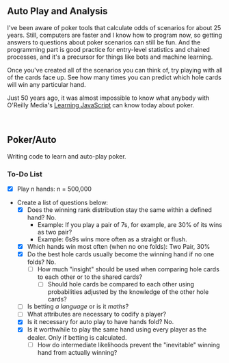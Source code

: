 ## Auto Play and Analysis
I've been aware of poker tools that calculate odds of scenarios for about 25 years. Still, computers are faster and I know how to program now, so getting answers to questions about poker scenarios can still be fun. And the programming part is good practice for entry-level statistics and chained processes, and it's a  precursor for things like bots and machine learning.

Once you've created all of the scenarios you can think of, try playing with all of the cards face up. See how many times you can predict which hole cards will win any particular hand.

Just 50 years ago, it was almost impossible to know what anybody with O'Reilly Media's [Learning JavaScript](https://www.oreilly.com/library/view/learning-javascript-3rd/9781491914892/) can know today about poker.

<br />

## Poker/Auto

Writing code to learn and auto-play poker.

### To-Do List
- [x] Play n hands: n = 500,000
- Create a list of questions below:
	- [x] Does the winning rank distribution stay the same within a defined hand? No.
		- Example: If you play a pair of 7s, for example, are 30% of its wins as two pair?
		- Example: 6s9s wins more often as a straight or flush.
	- [x] Which hands win most often (when no one folds): Two Pair, 30%
	- [x] Do the best hole cards usually become the winning hand if no one folds? No.
		- [ ] How much "insight" should be used when comparing hole cards to each other or to the shared cards?
			- [ ] Should hole cards be compared to each other using probabilities adjusted by the knowledge of the other hole cards?
	- [ ] Is betting *a language* or is it *maths*?
	- [ ] What attributes are necessary to codify a player?
	- [x] Is it necessary for auto play to have hands fold? No.
	- [x] Is it worthwhile to play the same hand using every player as the dealer. Only if betting is calculated.
		- [ ] How do intermediate likelihoods prevent the "inevitable" winning hand from actually winning?
